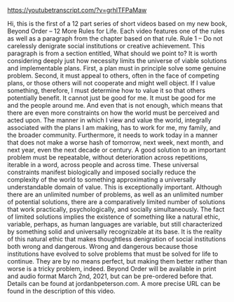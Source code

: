 https://youtubetranscript.com/?v=grhlTFPaMaw

 Hi, this is the first of a 12 part series of short videos based on my new book, Beyond Order – 12 More Rules for Life. Each video features one of the rules as well as a paragraph from the chapter based on that rule. Rule 1 – Do not carelessly denigrate social institutions or creative achievement. This paragraph is from a section entitled, What should we point to? It is worth considering deeply just how necessity limits the universe of viable solutions and implementable plans. First, a plan must in principle solve some genuine problem. Second, it must appeal to others, often in the face of competing plans, or those others will not cooperate and might well object. If I value something, therefore, I must determine how to value it so that others potentially benefit. It cannot just be good for me. It must be good for me and the people around me. And even that is not enough, which means that there are even more constraints on how the world must be perceived and acted upon. The manner in which I view and value the world, integrally associated with the plans I am making, has to work for me, my family, and the broader community. Furthermore, it needs to work today in a manner that does not make a worse hash of tomorrow, next week, next month, and next year, even the next decade or century. A good solution to an important problem must be repeatable, without deterioration across repetitions, iterable in a word, across people and across time. These universal constraints manifest biologically and imposed socially reduce the complexity of the world to something approximating a universally understandable domain of value. This is exceptionally important. Although there are an unlimited number of problems, as well as an unlimited number of potential solutions, there are a comparatively limited number of solutions that work practically, psychologically, and socially simultaneously. The fact of limited solutions implies the existence of something like a natural ethic, variable, perhaps, as human languages are variable, but still characterized by something solid and universally recognizable at its base. It is the reality of this natural ethic that makes thoughtless denigration of social institutions both wrong and dangerous. Wrong and dangerous because those institutions have evolved to solve problems that must be solved for life to continue. They are by no means perfect, but making them better rather than worse is a tricky problem, indeed. Beyond Order will be available in print and audio format March 2nd, 2021, but can be pre-ordered before that. Details can be found at jordanbpeterson.com. A more precise URL can be found in the description of this video.